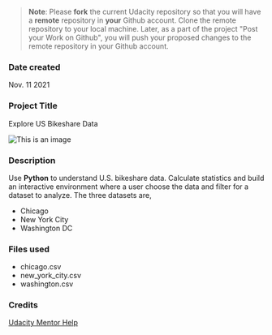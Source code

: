 >**Note**: Please **fork** the current Udacity repository so that you will have a **remote** repository in **your** Github account. Clone the remote repository to your local machine. Later, as a part of the project "Post your Work on Github", you will push your proposed changes to the remote repository in your Github account.

### Date created
Nov. 11 2021

### Project Title
Explore US Bikeshare Data

![This is an image](https://cdn.onlinewebfonts.com/svg/img_538285.png)

### Description
Use **Python** to understand U.S. bikeshare data. Calculate statistics and build an interactive environment where a user choose the data and filter for a dataset to analyze. The three datasets are,
- Chicago
- New York City
- Washington DC


### Files used
- chicago.csv
- new_york_city.csv
- washington.csv

### Credits
[Udacity Mentor Help](https://knowledge.udacity.com/)
